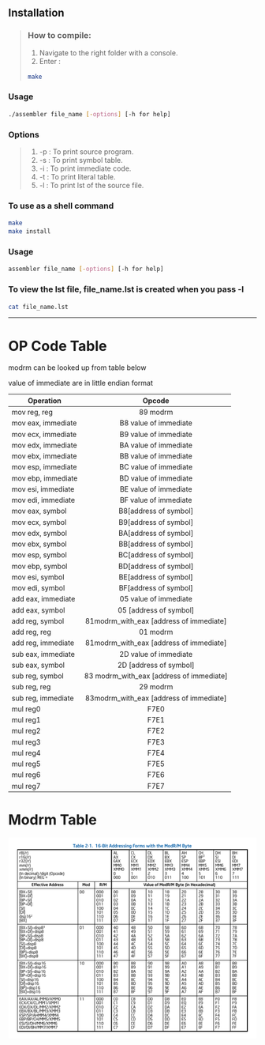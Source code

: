 ## Installation
> ### How to compile:
> 1. Navigate to the right folder with a console.
> 2. Enter :
>```bash
>make 
>```

### Usage
```bash
./assembler file_name [-options] [-h for help]
```

### Options 

> 1. -p : To print source program.
> 2. -s : To print symbol table.
> 3. -i : To print immediate code.
> 4. -t : To print literal table.
> 5. -l : To print lst of the source file.

### To use as a shell command

```bash
make
make install
```
### Usage
```bash
assembler file_name [-options] [-h for help]
```
### To view the lst file, file_name.lst is created when you pass -l
```bash
cat file_name.lst
```

---

# OP Code Table

modrm can be looked up from table below

value of immediate are in little endian format

| Operation        | Opcode           |
| ------------- |:-------------:|
| mov reg, reg     | 89 modrm | 
| mov eax, immediate      | B8 value of immediate      |
| mov ecx, immediate      | B9 value of immediate      |
| mov edx, immediate      | BA value of immediate      |
| mov ebx, immediate      | BB value of immediate      |
| mov esp, immediate      | BC value of immediate      |
| mov ebp, immediate      | BD value of immediate      |
| mov esi, immediate      | BE value of immediate      |
| mov edi, immediate      | BF value of immediate      |
| mov eax, symbol      	  | B8[address of symbol]      |
| mov ecx, symbol	  | B9[address of symbol]      |
| mov edx, symbol         | BA[address of symbol]      |
| mov ebx, symbol         | BB[address of symbol]      |
| mov esp, symbol         | BC[address of symbol]      |
| mov ebp, symbol      	  | BD[address of symbol]      |
| mov esi, symbol         | BE[address of symbol]      |
| mov edi, symbol         | BF[address of symbol]      |
| add eax, immediate     | 05 value of immediate      |
| add eax, symbol     | 05 [address of symbol]      |
| add reg, symbol     | 81modrm_with_eax [address of immediate]      |
| add reg, reg      | 01 modrm      |
| add reg, immediate     | 81modrm_with_eax [address of immediate]      |
| sub eax, immediate     | 2D value of immediate      |
| sub eax, symbol     | 2D [address of symbol]      |
| sub reg, symbol     | 83 modrm_with_eax [address of immediate]      |
| sub reg, reg      | 29 modrm      |
| sub reg, immediate     | 83modrm_with_eax [address of immediate]      |
| mul reg0     | F7E0 |
| mul reg1     | F7E1 |
| mul reg2     | F7E2 |
| mul reg3     | F7E3 |
| mul reg4     | F7E4 |
| mul reg5     | F7E5 |
| mul reg6     | F7E6 |
| mul reg7     | F7E7 |


# Modrm Table

![alt text](src/images/mod.png "Mod RM")
